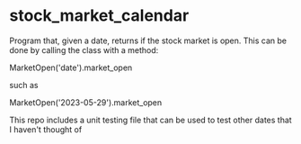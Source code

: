 # stock_market_calendar
Program that, given a date, returns if the stock market is open. This can be done by calling the class with a method:


MarketOpen('date').market_open

such as

MarketOpen('2023-05-29').market_open



This repo includes a unit testing file that can be used to test other dates that I haven't thought of
